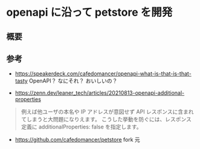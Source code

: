 # openapi に沿って petstore を開発
## 概要

## 参考

- <https://speakerdeck.com/cafedomancer/openapi-what-is-that-is-that-tasty>
  OpenAPI？ なにそれ？ おいしいの？

- https://zenn.dev/leaner_tech/articles/20210813-openapi-additional-properties
> 例えば他ユーザの本名や IP アドレスが意図せず API レスポンスに含まれてしまうと大問題になりえます。
こうした挙動を防ぐには、レスポンス定義に additionalProperties: false を指定します。

- <https://github.com/cafedomancer/petstore>
  fork 元
